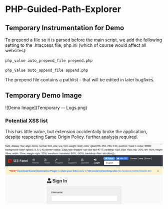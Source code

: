 # PHP-Guided-Path-Explorer

## Temporary Instrumentation for Demo

To prepend a file so it is parsed before the main script, we add the following setting to the .htaccess file, 
php.ini (which of course would affect all websites):

`php_value auto_prepend_file prepend.php`

`php_value auto_append_file append.php`


The prepend file contains a pathlist - that will be edited in later bugfixes. 

## Temporary Demo Image 

![Demo Image](Temporary -- Logs.png)


### Potential XSS list 

This has little value, but extension accidentally broke the application, despite respecting Same Origin Policy.
further analysis required.

![Extension Broke App](Potential_XSS.png)


